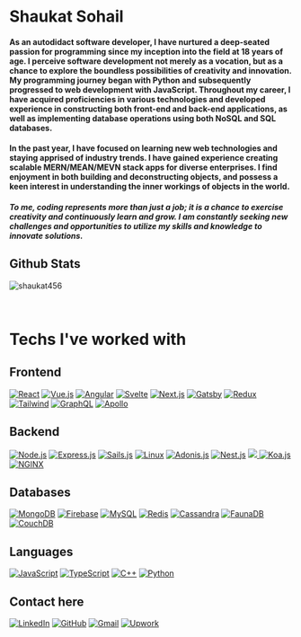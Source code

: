 
# Shaukat Sohail

#### As an autodidact software developer, I have nurtured a deep-seated passion for programming since my inception into the field at 18 years of age. I perceive software development not merely as a vocation, but as a chance to explore the boundless possibilities of creativity and innovation. My programming journey began with Python and subsequently progressed to web development with JavaScript. Throughout my career, I have acquired proficiencies in various technologies and developed experience in constructing both front-end and back-end applications, as well as implementing database operations using both NoSQL and SQL databases.

#### In the past year, I have focused on learning new web technologies and staying apprised of industry trends. I have gained experience creating scalable MERN/MEAN/MEVN stack apps for diverse enterprises. I find enjoyment in both building and deconstructing objects, and possess a keen interest in understanding the inner workings of objects in the world.

##### To me, coding represents more than just a job; it is a chance to exercise creativity and continuously learn and grow. I am constantly seeking new challenges and opportunities to utilize my skills and knowledge to innovate solutions.

## Github Stats  

 
<p><img align="center" src="https://github-readme-streak-stats.herokuapp.com/?user=shaukat456&" alt="shaukat456" /></p>


</div>  



<br/>  

# Techs I've worked with

## Frontend

<p align="start">
  <a href="https://reactjs.org/"><img src="https://img.shields.io/badge/-React-61DAFB?style=flat&logo=react" alt="React"/></a>
  <a href="https://vuejs.org/"><img src="https://img.shields.io/badge/-Vue.js-4FC08D?style=flat&logo=vue.js" alt="Vue.js"/></a>
  <a href="https://angular.io/"><img src="https://img.shields.io/badge/-Angular-DD0031?style=flat&logo=angular" alt="Angular"/></a>
  <a href="https://svelte.dev/"><img src="https://img.shields.io/badge/-Svelte-f93e02?style=flat&logo=svelte" alt="Svelte"/></a>
  <a href="https://nextjs.org/"><img src="https://img.shields.io/badge/-Next.js-000000?style=flat&logo=next.js" alt="Next.js"/></a>
  <a href="https://www.gatsbyjs.org/"><img src="https://img.shields.io/badge/-Gatsby-663399?style=flat&logo=gatsby" alt="Gatsby"/></a>
  <a href="https://redux.js.org/"><img src="https://img.shields.io/badge/-Redux-764ABC?style=flat&logo=redux" alt="Redux"/></a>
  <a href="https://tailwindcss.com/"><img src="https://img.shields.io/badge/-Tailwind-38B2AC?style=flat&logo=tailwind" alt="Tailwind"/></a>
  <a href="https://graphql.org/"><img src="https://img.shields.io/badge/-GraphQL-E10098?style=flat&logo=graphql" alt="GraphQL"/></a>
  <a href="https://www.apollographql.com/"><img src="https://img.shields.io/badge/-Apollo-FD3E44?style=flat&logo=apollo" alt="Apollo"/></a>
</p>

## Backend

<p align="start">
  <a href="https://nodejs.org/"><img src="https://img.shields.io/badge/-Node.js-339933?style=flat&logo=node.js" alt="Node.js"/></a>
  <a href="https://expressjs.com/"><img src="https://img.shields.io/badge/-Express.js-000?style=flat&logo=express.js" alt="Express.js"/></a>
  <a href="https://sailsjs.com/"><img src="https://img.shields.io/badge/-Sails.js-0093D0?style=flat&logo=sails.js" alt="Sails.js"/></a>
  <a href="https://www.linux.org/"><img src="https://img.shields.io/badge/-Linux-000000?style=flat&logo=linux" alt="Linux"/></a>
  <a href="https://adonisjs.com/"><img src="https://img.shields.io/badge/-Adonis.js-333333?style=flat&logo=adonis.js" alt="Adonis.js"/></a>
  <a href="https://nestjs.com/"><img src="https://img.shields.io/badge/-Nest.js-D42026?style=flat&logo=nest.js" alt="Nest.js"/></a>
  <a href="https://www.fastify.io/"><img src="https://img.shields.io/badge/-Fastify-FF5E5B?style=flat&logo=fastify "/> </a>
   <a href="https://koajs.com/"><img src="https://img.shields.io/badge/-Koa.js-00CC99?style=flat&logo=koa.js" alt="Koa.js"/></a>
 <a href="https://nginx.org/"><img src="https://img.shields.io/badge/-NGINX-000000?style=flat&logo=nginx" alt="NGINX"/></a>
  </p>

## Databases
<p align="start">
  <a href="https://www.mongodb.com/"><img src="https://img.shields.io/badge/-MongoDB-13AA52?style=flat&logo=mongodb" alt="MongoDB"/></a>
  <a href="https://firebase.google.com/"><img src="https://img.shields.io/badge/-Firebase-FFCA28?style=flat&logo=firebase" alt="Firebase"/></a>
  <a href="https://www.mysql.com/"><img src="https://img.shields.io/badge/-MySQL-4479A1?style=flat&logo=mysql" alt="MySQL"/></a>
  <a href="https://redis.io/"><img src="https://img.shields.io/badge/-Redis-D82C20?style=flat&logo=redis" alt="Redis"/></a>
  <a href="https://cassandra.apache.org/"><img src="https://img.shields.io/badge/-Cassandra-000000?style=flat&logo=apache-cassandra" alt="Cassandra"/></a>
  <a href="https://fauna.com/"><img src="https://img.shields.io/badge/-FaunaDB-81C7D4?style=flat&logo=fauna" alt="FaunaDB"/></a>
  <a href="https://couchdb.apache.org/"><img src="https://img.shields.io/badge/-CouchDB-4D4D4D?style=flat&logo=couchdb" alt="CouchDB"/></a>

</p>

## Languages 
<p align="start">
  <a href="https://developer.mozilla.org/en-US/docs/Web/JavaScript"><img src="https://img.shields.io/badge/-JavaScript-F7DF1E?style=flat&logo=javascript" alt="JavaScript"/></a>
  <a href="https://www.typescriptlang.org/"><img src="https://img.shields.io/badge/-TypeScript-007ACC?style=flat&logo=typescript" alt="TypeScript"/></a>
  <a href="https://isocpp.org/"><img src="https://img.shields.io/badge/-C++-D42026?style=flat&logo=c%2B%2B" alt="C++"/></a>
<a href="https://www.python.org/"><img src="https://img.shields.io/badge/-Python-2E5266?style=flat&logo=python" alt="Python"/></a>

</p>

## Contact here
<p align="start">
  <a href="https://linkedin.com/in/shaukat-sohail-012aaa167/"><img src="https://img.shields.io/badge/-LinkedIn-0077B5?style=flat&logo=linkedin" alt="LinkedIn"/></a>
  <a href="https://github.com/Shaukat456"><img src="https://img.shields.io/badge/-GitHub-181717?style=flat&logo=github" alt="GitHub"/></a>
  <a href="mailto:shaukatfullstack134@gmail.com"><img src="https://img.shields.io/badge/-Gmail-D14836?style=flat&logo=gmail" alt="Gmail"/></a>
  <a href="https://www.upwork.com/freelancers/~017a55a5fc20b70028"><img src="https://img.shields.io/badge/-Upwork-6D6D6D?style=flat&logo=upwork" alt="Upwork"/></a>
</p>
